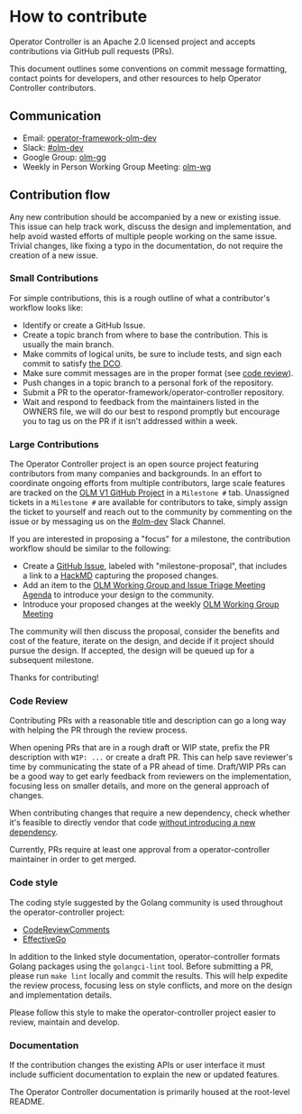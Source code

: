# How to contribute

Operator Controller is an Apache 2.0 licensed project and accepts contributions via GitHub pull requests (PRs).

This document outlines some conventions on commit message formatting, contact points for developers, and other resources
to help Operator Controller contributors.

## Communication

- Email: [operator-framework-olm-dev](mailto:operator-framework-olm-dev@googlegroups.com)
- Slack: [#olm-dev](https://kubernetes.slack.com/archives/C0181L6JYQ2)
- Google Group: [olm-gg](https://groups.google.com/g/operator-framework-olm-dev)
- Weekly in Person Working Group Meeting: [olm-wg](https://github.com/operator-framework/community#operator-lifecycle-manager-working-group) 

## Contribution flow

Any new contribution should be accompanied by a new or existing issue. This issue can help track work, discuss the
design and implementation, and help avoid wasted efforts of multiple people working on the same issue. Trivial changes,
like fixing a typo in the documentation, do not require the creation of a new issue.

### Small Contributions

For simple contributions, this is a rough outline of what a contributor's workflow looks like:

- Identify or create a GitHub Issue.
- Create a topic branch from where to base the contribution. This is usually the main branch.
- Make commits of logical units, be sure to include tests, and sign each commit to satisfy [the DCO](https://github.com/cncf/foundation/blob/main/dco-guidelines.md).
- Make sure commit messages are in the proper format (see [code review](#code-review)).
- Push changes in a topic branch to a personal fork of the repository.
- Submit a PR to the operator-framework/operator-controller repository.
- Wait and respond to feedback from the maintainers listed in the OWNERS file, we will do our best to respond promptly
but encourage you to tag us on the PR if it isn't addressed within a week.

### Large Contributions

The Operator Controller project is an open source project featuring contributors from many companies and backgrounds.
In an effort to coordinate ongoing efforts from multiple contributors, large scale features are tracked on the
[OLM V1 GitHub Project](https://github.com/orgs/operator-framework/projects/8/views/14?pane=info) in a `Milestone #` tab.
Unassigned tickets in a `Milestone #` are available for contributors to take, simply assign the ticket to yourself and
reach out to the community by commenting on the issue or by messaging us on the [#olm-dev](https://kubernetes.slack.com/archives/C0181L6JYQ2) Slack Channel.

If you are interested in proposing a "focus" for a milestone, the contribution workflow should be similar to the following:

- Create a [GitHub Issue](https://github.com/operator-framework/operator-controller/issues/new), labeled with "milestone-proposal", that includes a link to a [HackMD](https://hackmd.io) capturing the proposed changes.
- Add an item to the [OLM Working Group and Issue Triage Meeting Agenda](https://docs.google.com/document/d/1Zuv-BoNFSwj10_zXPfaS9LWUQUCak2c8l48d0-AhpBw/edit) to introduce your design to the community.
- Introduce your proposed changes at the weekly [OLM Working Group Meeting](https://github.com/operator-framework/community#operator-lifecycle-manager-working-group) 

The community will then discuss the proposal, consider the benefits and cost of the feature, iterate on the design, and decide if it project should pursue the design. If accepted, the design will be queued up for a subsequent milestone.

Thanks for contributing!

### Code Review

Contributing PRs with a reasonable title and description can go a long way with helping the PR through the review
process.

When opening PRs that are in a rough draft or WIP state, prefix the PR description with `WIP: ...` or create a draft PR.
This can help save reviewer's time by communicating the state of a PR ahead of time. Draft/WIP PRs can be a good way to
get early feedback from reviewers on the implementation, focusing less on smaller details, and more on the general
approach of changes.

When contributing changes that require a new dependency, check whether it's feasible to directly vendor that
code [without introducing a new dependency](https://go-proverbs.github.io/).

Currently, PRs require at least one approval from a operator-controller maintainer in order to get merged.

### Code style

The coding style suggested by the Golang community is used throughout the operator-controller project:

- [CodeReviewComments](https://github.com/golang/go/wiki/CodeReviewComments)
- [EffectiveGo](https://golang.org/doc/effective_go)

In addition to the linked style documentation, operator-controller formats Golang packages using the `golangci-lint` tool. Before
submitting a PR, please run `make lint` locally and commit the results. This will help expedite the review process,
focusing less on style conflicts, and more on the design and implementation details.

Please follow this style to make the operator-controller project easier to review, maintain and develop.

### Documentation

If the contribution changes the existing APIs or user interface it must include sufficient documentation to explain the
new or updated features.

The Operator Controller documentation is primarily housed at the root-level README.

